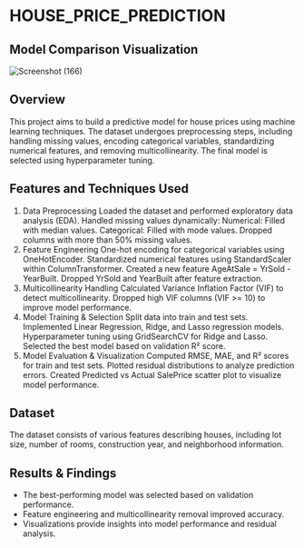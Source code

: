 # HOUSE_PRICE_PREDICTION

## Model Comparison Visualization
![Screenshot (166)](https://github.com/user-attachments/assets/3cde4b0d-15a5-44c1-89f2-d7ccd49042f7)

## Overview
This project aims to build a predictive model for house prices using machine learning techniques. The dataset undergoes preprocessing steps, including handling missing values, encoding categorical variables, standardizing numerical features, and removing multicollinearity. The final model is selected using hyperparameter tuning.

## Features and Techniques Used
1. Data Preprocessing
Loaded the dataset and performed exploratory data analysis (EDA).
Handled missing values dynamically:
Numerical: Filled with median values.
Categorical: Filled with mode values.
Dropped columns with more than 50% missing values.
2. Feature Engineering
One-hot encoding for categorical variables using OneHotEncoder.
Standardized numerical features using StandardScaler within ColumnTransformer.
Created a new feature AgeAtSale = YrSold - YearBuilt.
Dropped YrSold and YearBuilt after feature extraction.
3. Multicollinearity Handling
Calculated Variance Inflation Factor (VIF) to detect multicollinearity.
Dropped high VIF columns (VIF >= 10) to improve model performance.
4. Model Training & Selection
Split data into train and test sets.
Implemented Linear Regression, Ridge, and Lasso regression models.
Hyperparameter tuning using GridSearchCV for Ridge and Lasso.
Selected the best model based on validation R² score.
5. Model Evaluation & Visualization
Computed RMSE, MAE, and R² scores for train and test sets.
Plotted residual distributions to analyze prediction errors.
Created Predicted vs Actual SalePrice scatter plot to visualize model performance.
  
## Dataset
The dataset consists of various features describing houses, including lot size, number of rooms, construction year, and neighborhood information.




## Results & Findings
- The best-performing model was selected based on validation performance.
- Feature engineering and multicollinearity removal improved accuracy.
- Visualizations provide insights into model performance and residual analysis.



